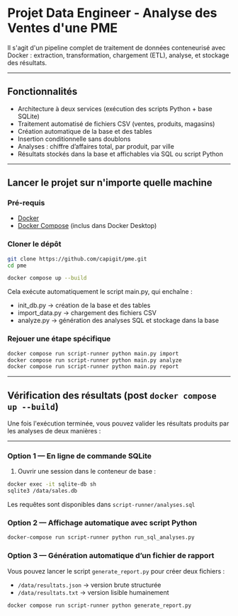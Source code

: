 # Projet Data Engineer - Analyse des Ventes d'une PME

Il s'agit d'un pipeline complet de traitement de données conteneurisé avec Docker : extraction, transformation, chargement (ETL), analyse, et stockage des résultats.

---

## Fonctionnalités

- Architecture à deux services (exécution des scripts Python + base SQLite)
- Traitement automatisé de fichiers CSV (ventes, produits, magasins)
- Création automatique de la base et des tables
- Insertion conditionnelle sans doublons
- Analyses : chiffre d’affaires total, par produit, par ville
- Résultats stockés dans la base et affichables via SQL ou script Python

---

## Lancer le projet sur n'importe quelle machine

### Pré-requis

- [Docker](https://www.docker.com/)
- [Docker Compose](https://docs.docker.com/compose/) (inclus dans Docker Desktop)

### Cloner le dépôt

```bash
git clone https://github.com/capigit/pme.git
cd pme

docker compose up --build
```
Cela exécute automatiquement le script main.py, qui enchaîne :
- init_db.py → création de la base et des tables
- import_data.py → chargement des fichiers CSV
- analyze.py → génération des analyses SQL et stockage dans la base

### Rejouer une étape spécifique
```bash
docker compose run script-runner python main.py import
docker compose run script-runner python main.py analyze
docker compose run script-runner python main.py report
```

---

## Vérification des résultats (post `docker compose up --build`)

Une fois l'exécution terminée, vous pouvez valider les résultats produits par les analyses de deux manières :

---

### Option 1 — En ligne de commande SQLite

1. Ouvrir une session dans le conteneur de base :

```bash
docker exec -it sqlite-db sh
sqlite3 /data/sales.db
```
Les requêtes sont disponibles dans `script-runner/analyses.sql`

### Option 2 — Affichage automatique avec script Python
```bash
docker-compose run script-runner python run_sql_analyses.py
```

### Option 3 — Génération automatique d’un fichier de rapport

Vous pouvez lancer le script `generate_report.py` pour créer deux fichiers :

- `/data/resultats.json` → version brute structurée
- `/data/resultats.txt` → version lisible humainement

```bash
docker compose run script-runner python generate_report.py